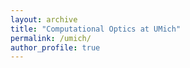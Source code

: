```yaml
---
layout: archive
title: "Computational Optics at UMich"
permalink: /umich/
author_profile: true
---
```

